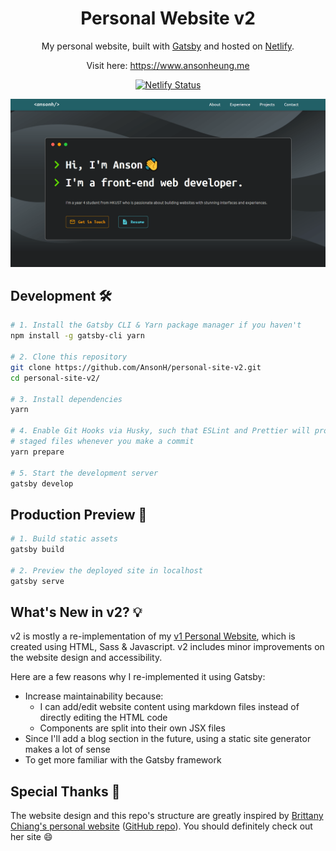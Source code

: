 <h1 align="center">Personal Website v2</h1>

<p align="center">My personal website, built with <a href="https://www.gatsbyjs.com/">Gatsby</a> and hosted on <a href="https://www.netlify.com/">Netlify</a>.</p>

<p align="center">Visit here: <a href="https://www.ansonheung.me">https://www.ansonheung.me</a></p>

<div align="center">
  <a href="https://app.netlify.com/sites/anson-heung/deploys">
    <img src="https://api.netlify.com/api/v1/badges/2634f79d-499f-4df3-88e9-b2cf03a72359/deploy-status" alt="Netlify Status">
  </a>
</div>

![Demo](./src/images/demo.png)

## Development :hammer_and_wrench:

```bash
# 1. Install the Gatsby CLI & Yarn package manager if you haven't
npm install -g gatsby-cli yarn

# 2. Clone this repository
git clone https://github.com/AnsonH/personal-site-v2.git
cd personal-site-v2/

# 3. Install dependencies
yarn

# 4. Enable Git Hooks via Husky, such that ESLint and Prettier will process
# staged files whenever you make a commit
yarn prepare

# 5. Start the development server
gatsby develop
```

## Production Preview :rocket:

```bash
# 1. Build static assets
gatsby build

# 2. Preview the deployed site in localhost
gatsby serve
```

## What's New in v2? :bulb:

v2 is mostly a re-implementation of my [v1 Personal Website](https://github.com/AnsonH/AnsonH.github.io), which is created using HTML, Sass & Javascript. v2 includes minor improvements on the website design and accessibility.

Here are a few reasons why I re-implemented it using Gatsby:

- Increase maintainability because:
  - I can add/edit website content using markdown files instead of directly editing the HTML code
  - Components are split into their own JSX files
- Since I'll add a blog section in the future, using a static site generator makes a lot of sense
- To get more familiar with the Gatsby framework

## Special Thanks :pray:

The website design and this repo's structure are greatly inspired by [Brittany Chiang's personal website](https://brittanychiang.com/) ([GitHub repo](https://github.com/bchiang7/v4)). You should definitely check out her site :smile:
